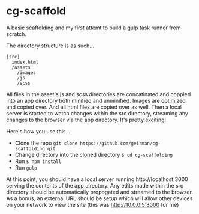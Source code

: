 # cg-scaffold
A basic scaffolding and my first attemt to build a gulp task runner from scratch.

The directory structure is as such...

    [src]
      index.html
      /assets
        /images
        /js
        /scss

All files in the asset's js and scss directories are concatinated and coppied into an app directory both minified and unminified. Images are optimized and copied over. And all html files are copied over as well. Then a local server is started to watch changes within the src directory, streaming any changes to the browser via the app directory. It's pretty exciting!

Here's how you use this...
- Clone the repo `git clone https://github.com/geirman/cg-scaffolding.git`
- Change directory into the cloned directory `$ cd cg-scaffolding`
- Run `$ npm install`
- Run `gulp`

At this point, you should have a local server running http://localhost:3000 serving the contents of the app directory. Any edits made within the src directory should be automatically propogated and streamed to the browser. As a bonus, an external URL should be setup which will allow other devices on your network to view the site (this was http://10.0.0.5:3000 for me)

